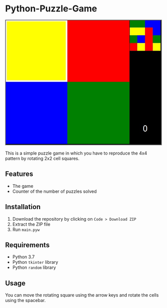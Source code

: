 # Python-Puzzle-Game
![Preview image](./preview/preview.jpg)

This is a simple puzzle game in which you have to reproduce the 4x4 pattern by rotating 2x2 cell squares.
## Features
- The game
- Counter of the number of puzzles solved
## Installation
1. Download the repository by clicking on `Code > Download ZIP`
2. Extract the ZIP file
3. Run `main.pyw`
## Requirements
- Python 3.7
- Python `tkinter` library
- Python `random` library
## Usage
You can move the rotating square using the arrow keys and rotate the cells using the spacebar.